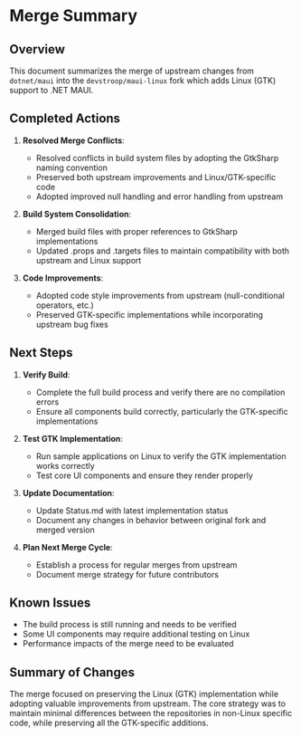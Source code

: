 # Merge Summary

## Overview
This document summarizes the merge of upstream changes from `dotnet/maui` into the `devstroop/maui-linux` fork which adds Linux (GTK) support to .NET MAUI.

## Completed Actions

1. **Resolved Merge Conflicts**:
   - Resolved conflicts in build system files by adopting the GtkSharp naming convention
   - Preserved both upstream improvements and Linux/GTK-specific code
   - Adopted improved null handling and error handling from upstream

2. **Build System Consolidation**:
   - Merged build files with proper references to GtkSharp implementations
   - Updated .props and .targets files to maintain compatibility with both upstream and Linux support

3. **Code Improvements**:
   - Adopted code style improvements from upstream (null-conditional operators, etc.)
   - Preserved GTK-specific implementations while incorporating upstream bug fixes

## Next Steps

1. **Verify Build**:
   - Complete the full build process and verify there are no compilation errors
   - Ensure all components build correctly, particularly the GTK-specific implementations

2. **Test GTK Implementation**:
   - Run sample applications on Linux to verify the GTK implementation works correctly
   - Test core UI components and ensure they render properly

3. **Update Documentation**:
   - Update Status.md with latest implementation status
   - Document any changes in behavior between original fork and merged version

4. **Plan Next Merge Cycle**:
   - Establish a process for regular merges from upstream
   - Document merge strategy for future contributors

## Known Issues

- The build process is still running and needs to be verified
- Some UI components may require additional testing on Linux
- Performance impacts of the merge need to be evaluated

## Summary of Changes

The merge focused on preserving the Linux (GTK) implementation while adopting valuable improvements from upstream. The core strategy was to maintain minimal differences between the repositories in non-Linux specific code, while preserving all the GTK-specific additions.
